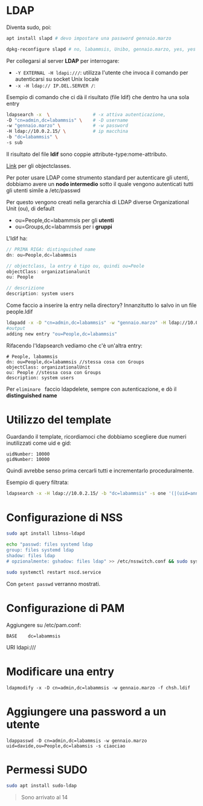# LDAP

Diventa sudo, poi:

```sh
apt install slapd # devo impostare una password gennaio.marzo

dpkg-reconfigure slapd # no, labammsis, Unibo, gennaio.marzo, yes, yes
```

Per collegarsi al server **LDAP** per interrogare:

- ```-Y EXTERNAL -H ldapi:///```: utilizza l'utente che invoca il comando per autenticarsi su socket Unix locale
- ```-x -H ldap:// IP.DEL.SERVER /```: 

Esempio di comando che ci dà il risultato (file ldif) che dentro ha una sola entry 
```sh
ldapsearch -x  \                # -x attiva autenticazione, 
-D "cn=admin,dc=labammsis" \    # -D username
-w "gennaio.marzo" \            # -w password
-H ldap://10.0.2.15/ \          # ip macchina 
-b "dc=labammsis" \                  
-s sub
```

Il risultato del file **ldif** sono coppie attribute-type:nome-attributo.

[Link](https://oav.net/mirrors/LDAP-ObjectClasses.html) per gli objectclasses. 

Per poter usare LDAP come strumento standard per autenticare gli utenti, dobbiamo avere un 
**nodo intermedio** sotto il quale vengono autenticati tutti gli utenti simile a /etc/passwd

Per questo vengono creati nella gerarchia di LDAP diverse Organizational Unit (ou), di default

- ou=People,dc=labammsis per gli **utenti**
- ou=Groups,dc=labammsis per i **gruppi**

L'ldif ha:

```js
// PRIMA RIGA: distinguished name
dn: ou=People,dc=labammsis

// objectclass, la entry è tipo ou, quindi ou=Peole
objectClass: organizationalunit
ou: People

// descrizione
description: system users
```

Come faccio a inserire la entry nella directory? Innanzitutto lo salvo in un file people.ldif

```sh
ldapadd -x -D "cn=admin,dc=labammsis" -w "gennaio.marzo" -H ldap://10.0.2.15/ -f people.ldif
#output
adding new entry "ou=People,dc=labammsis"
```
Rifacendo l'ldapsearch vediamo che c'è un'altra entry:

```
# People, labammsis 
dn: ou=People,dc=labammsis //stessa cosa con Groups
objectClass: organizationalUnit
ou: People //stessa cosa con Groups
description: system users
```

Per ```eliminare ``` faccio ldapdelete, sempre con autenticazione, e dò il **distinguished name**

# Utilizzo del template

Guardando il template, ricordiamoci che dobbiamo scegliere due numeri inutilizzati come uid e gid:

```
uidNumber: 10000
gidNumber: 10000
```

Quindi avrebbe senso prima cercarli tutti e incrementarlo proceduralmente.

Esempio di query filtrata: 

```sh
ldapsearch -x -H ldap://10.0.2.15/ -b "dc=labammsis" -s one '(|(uid=anna)(uidNumber=10003))' sn
```

# Configurazione di NSS 

```sh
sudo apt install libnss-ldapd

echo "passwd: files systemd ldap
group: files systemd ldap
shadow: files ldap
# opzionalmente: gshadow: files ldap" >> /etc/nsswitch.conf && sudo systemctl restart nscd.service

sudo systemctl restart nscd.service
```

Con ```getent passwd``` verranno mostrati. 

# Configurazione di PAM

Aggiungere su /etc/pam.conf:

	BASE    dc=labammsis
URI     ldapi:///

# Modificare una entry

```ldapmodify -x -D cn=admin,dc=labammsis -w gennaio.marzo -f chsh.ldif```

# Aggiungere una password a un utente
```ldappasswd -D cn=admin,dc=labammsis -w gennaio.marzo uid=davide,ou=People,dc=labamsis -s ciaociao```

# Permessi SUDO
```sh
sudo apt install sudo-ldap


```

> Sono arrivato al 14


